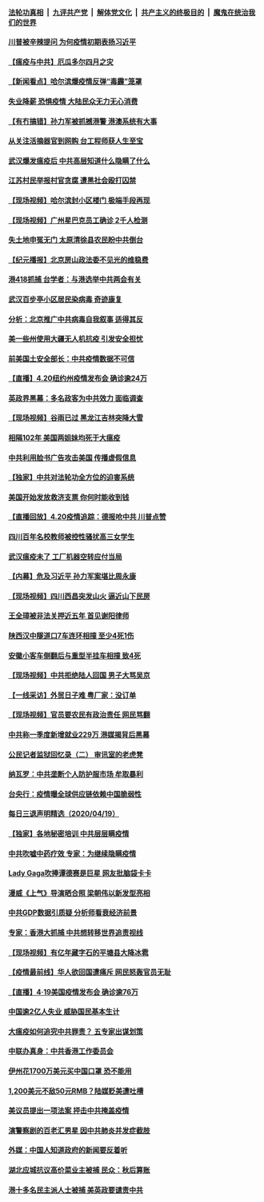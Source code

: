 

####  [法轮功真相](../../../../basic/blob/master/README.md?t=04210431) &nbsp;|&nbsp; [九评共产党](../../../../9ping.md/blob/master/README.md?t=04210431) &nbsp;|&nbsp; [解体党文化](../../../../jtdwh.md/blob/master/README.md?t=04210431)  &nbsp;|&nbsp; [共产主义的终极目的](../../../../gczydzjmd.md/blob/master/README.md?t=04210431) &nbsp;|&nbsp; [魔鬼在统治我们的世界](../../../../mgztzwmdsj.md/blob/master/README.md?t=04210431) 

#### [川普被辛辣提问 为何疫情初期表扬习近平](../pages/nsc413/n12046535.md?t=04210431) 

#### [【瘟疫与中共】厄瓜多尔四月之灾](../pages/nsc413/n12044972.md?t=04210431) 

#### [【新闻看点】哈尔滨爆疫情反弹“毒霾”笼罩](../pages/nsc413/n12046783.md?t=04210431) 

#### [失业降薪 恐惧疫情 大陆民众无力无心消费](../pages/nsc413/n12046876.md?t=04210431) 

#### [【有冇搞错】孙力军被抓撼港警 港澳系统有大事](../pages/nsc413/n12047084.md?t=04210431) 

#### [从关注活摘器官到网购 台工程师获人生至宝](../pages/nsc413/n12046953.md?t=04210431) 

#### [武汉爆发瘟疫后 中共高层知道什么隐瞒了什么](../pages/nsc413/n12012018.md?t=04210431) 

#### [江苏村民举报村官贪腐 遭黑社会殴打囚禁](../pages/nsc413/n12046860.md?t=04210431) 

#### [【现场视频】哈尔滨封小区楼门 极端手段再现](../pages/nsc413/n12046931.md?t=04210431) 

#### [【现场视频】广州星巴克员工确诊 2千人检测](../pages/nsc413/n12046932.md?t=04210431) 

#### [失土地申冤无门 太原清徐县农民盼中共倒台](../pages/nsc413/n12046796.md?t=04210431) 

#### [【纪元播报】北京房山政法委不见光的维稳费](../pages/nsc413/n12046987.md?t=04210431) 

#### [港418抓捕 台学者：与港选举中共两会有关](../pages/nsc413/n12046264.md?t=04210431) 

#### [武汉百步亭小区居民染病毒 奇迹康复](../pages/nsc413/n12043884.md?t=04210431) 

#### [分析：北京推广中共病毒自我叙事 适得其反](../pages/nsc413/n12046750.md?t=04210431) 

#### [美一些州使用大疆无人机抗疫 引发安全担忧](../pages/nsc413/n12046863.md?t=04210431) 

#### [前美国土安全部长：中共疫情数据不可信](../pages/nsc413/n12046768.md?t=04210431) 

#### [【直播】4.20纽约州疫情发布会 确诊逾24万](../pages/nsc413/n12046697.md?t=04210431) 

#### [英政界黑幕：多名政客为中共效力 面临调查](../pages/nsc413/n12046089.md?t=04210431) 

#### [【现场视频】谷雨已过 黑龙江吉林突降大雪](../pages/nsc413/n12046111.md?t=04210431) 

#### [相隔102年 美国两姐妹均死于大瘟疫](../pages/nsc413/n12046469.md?t=04210431) 

#### [中共利用脸书广告攻击美国 传播虚假信息](../pages/nsc413/n12040237.md?t=04210431) 


#### [【独家】中共对法轮功全方位的迫害系统](../pages/nsc413/n12037781.md?t=04210431) 

#### [美国开始发放救济支票 你何时能收到钱](../pages/nsc413/n12046221.md?t=04210431) 

#### [【直播回放】4.20疫情追踪：德报呛中共 川普点赞](../pages/nsc413/n12046097.md?t=04210431) 

#### [四川百年名校教师被控性骚扰高三女学生](../pages/nsc413/n12046048.md?t=04210431) 

#### [武汉瘟疫未了 工厂机器空转应付当局](../pages/nsc413/n12045096.md?t=04210431) 

#### [【内幕】危及习近平 孙力军案堪比周永康](../pages/nsc413/n12045614.md?t=04210431) 

#### [【现场视频】四川西昌突发山火 逼近山下民房](../pages/nsc413/n12046036.md?t=04210431) 

#### [王全璋被非法关押近五年 首见谢阳律师](../pages/nsc413/n12045456.md?t=04210431) 

#### [陕西汉中隧道口7车连环相撞 至少4死1伤](../pages/nsc413/n12045848.md?t=04210431) 

#### [安徽小客车侧翻后与重型半挂车相撞 致4死](../pages/nsc413/n12045699.md?t=04210431) 

#### [【现场视频】中共拒绝陆人回国 男子大骂吴京](../pages/nsc413/n12045279.md?t=04210431) 

#### [【一线采访】外贸日子难 粤厂家：没订单](../pages/nsc413/n12044615.md?t=04210431) 

#### [【现场视频】官员要农民有政治责任 网民骂翻](../pages/nsc413/n12044981.md?t=04210431) 

#### [中共称一季度新增就业229万 港媒揭背后黑幕](../pages/nsc413/n12044704.md?t=04210431) 

#### [公民记者监狱回忆录（二） 审讯室的老虎凳](../pages/nsc413/n12044915.md?t=04210431) 

#### [纳瓦罗：中共垄断个人防护服市场 牟取暴利](../pages/nsc413/n12044883.md?t=04210431) 

#### [台央行：疫情曝全球供应链依赖中国脆弱性](../pages/nsc413/n12044878.md?t=04210431) 

#### [每日三退声明精选（2020/04/19）](../pages/nsc413/n12044913.md?t=04210431) 

#### [【独家】各地秘密培训 中共层层瞒疫情](../pages/nsc413/n12043760.md?t=04210431) 

#### [中共吹嘘中药疗效 专家：为继续隐瞒疫情](../pages/nsc413/n12044474.md?t=04210431) 

#### [Lady Gaga吹捧谭德赛是巨星 网友批脑袋卡卡](../pages/nsc413/n12044473.md?t=04210431) 

#### [漫威《上气》导演晒合照 梁朝伟以新发型亮相](../pages/nsc413/n12044281.md?t=04210431) 

#### [中共GDP数据引质疑 分析师看衰经济前景](../pages/nsc413/n12044479.md?t=04210431) 

#### [专家：香港大抓捕 中共想转移世界追责视线](../pages/nsc413/n12044428.md?t=04210431) 

#### [【现场视频】有亿年藏字石的平塘县大降冰雹](../pages/nsc413/n12043437.md?t=04210431) 

#### [【疫情最前线】华人欲回国遭痛斥 网民怒轰官员无耻](../pages/nsc413/n12044504.md?t=04210431) 

#### [【直播】4·19美国疫情发布会 确诊逾76万](../pages/nsc413/n12044171.md?t=04210431) 

#### [中国逾2亿人失业 威胁国民基本生计](../pages/nsc413/n12044309.md?t=04210431) 

#### [大瘟疫如何追究中共罪责？ 五专家出谋划策](../pages/nsc413/n12044385.md?t=04210431) 

#### [中联办真身：中共香港工作委员会](../pages/nsc413/n12044423.md?t=04210431) 

#### [伊州花1700万美元买中国口罩 恐不能用](../pages/nsc413/n12044363.md?t=04210431) 

#### [1,200美元不敌50元RMB？陆媒贬美遭吐槽](../pages/nsc413/n12044311.md?t=04210431) 

#### [美议员提出一项法案 抨击中共掩盖疫情](../pages/nsc413/n12040127.md?t=04210431) 

#### [演警察剧的百老汇男星 因中共肺炎并发症截肢](../pages/nsc413/n12044018.md?t=04210431) 

#### [外媒：中国人知道政府的新闻要反着听](../pages/nsc413/n12044098.md?t=04210431) 

#### [湖北应城抗议高价菜业主被捕 民众：秋后算账](../pages/nsc413/n12044139.md?t=04210431) 

#### [港十多名民主派人士被捕 美英政要谴责中共](../pages/nsc413/n12043601.md?t=04210431) 


